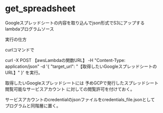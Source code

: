 # get_spreadsheet
Googleスプレッドシートの内容を取り込んでjson形式でS3にアップするlambdaプログラムソース

実行の仕方

curlコマンドで

curl -X POST 【awsLambdaの関数URL】 -H "Content-Type: application/json"  -d '{ "target_url": "【取得したいGoogleスプレッドシートのURL】" }'
を実行。

取得したいGoogleスプレッドシートには
予めGCPで発行したスプレッドシート閲覧可能なサービスアカウント
に対しての閲覧許可を付けておく。

サービスアカウントのcredentialのjsonファイルをcredentials_file.jsonとして
プログラムと同階層に置く。
